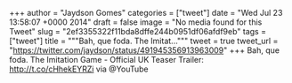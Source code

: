 
+++
author = "Jaydson Gomes"
categories = ["tweet"]
date = "Wed Jul 23 13:58:07 +0000 2014"
draft = false
image = "No media found for this Tweet"
slug = "2ef3355322f11bda8dffe244b0951df06afdf9eb"
tags = ["tweet"]
title = """Bah, que foda. The Imitat..."""
tweet = true
tweet_url = "https://twitter.com/jaydson/status/491945356913963009"
+++
Bah, que foda. The Imitation Game - Official UK Teaser Trailer: http://t.co/cHhekEYRZi via @YouTube
